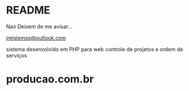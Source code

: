# README #

Nao Deixem de me avisar...

jreislemos@outlook.com

sistema desenvolvido em PHP para web
controle de projetos e ordem de serviços


# producao.com.br
